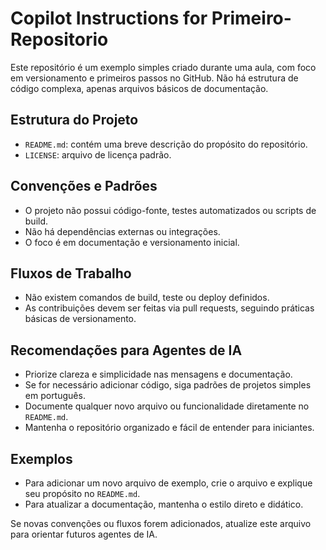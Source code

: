 # Copilot Instructions for Primeiro-Repositorio

Este repositório é um exemplo simples criado durante uma aula, com foco em versionamento e primeiros passos no GitHub. Não há estrutura de código complexa, apenas arquivos básicos de documentação.

## Estrutura do Projeto
- `README.md`: contém uma breve descrição do propósito do repositório.
- `LICENSE`: arquivo de licença padrão.

## Convenções e Padrões
- O projeto não possui código-fonte, testes automatizados ou scripts de build.
- Não há dependências externas ou integrações.
- O foco é em documentação e versionamento inicial.

## Fluxos de Trabalho
- Não existem comandos de build, teste ou deploy definidos.
- As contribuições devem ser feitas via pull requests, seguindo práticas básicas de versionamento.

## Recomendações para Agentes de IA
- Priorize clareza e simplicidade nas mensagens e documentação.
- Se for necessário adicionar código, siga padrões de projetos simples em português.
- Documente qualquer novo arquivo ou funcionalidade diretamente no `README.md`.
- Mantenha o repositório organizado e fácil de entender para iniciantes.

## Exemplos
- Para adicionar um novo arquivo de exemplo, crie o arquivo e explique seu propósito no `README.md`.
- Para atualizar a documentação, mantenha o estilo direto e didático.

Se novas convenções ou fluxos forem adicionados, atualize este arquivo para orientar futuros agentes de IA.
